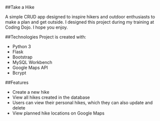 ##Take a Hike

A simple CRUD app designed to inspire hikers and outdoor enthusiasts to make a plan and get outside. I designed this project during my training at Coding Dojo. I hope you enjoy.

##Technologies
Project is created with:
* Python 3
* Flask
* Bootstrap
* MySQL Workbench
* Google Maps API
* Bcrypt

##Features
* Create a new hike
* View all hikes created in the database
* Users can view their personal hikes, which they can also update and delete
* View planned hike locations on Google Maps

